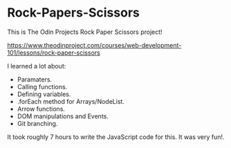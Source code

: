 # Rock-Papers-Scissors

This is The Odin Projects Rock Paper Scissors project!

https://www.theodinproject.com/courses/web-development-101/lessons/rock-paper-scissors

I learned a lot about:

* Paramaters.
* Calling functions.
* Defining variables.
* .forEach method for Arrays/NodeList.
* Arrow functions.
* DOM manipulations and Events.
* Git branching.

It took roughly 7 hours to write the JavaScript code for this. It was very fun!.
